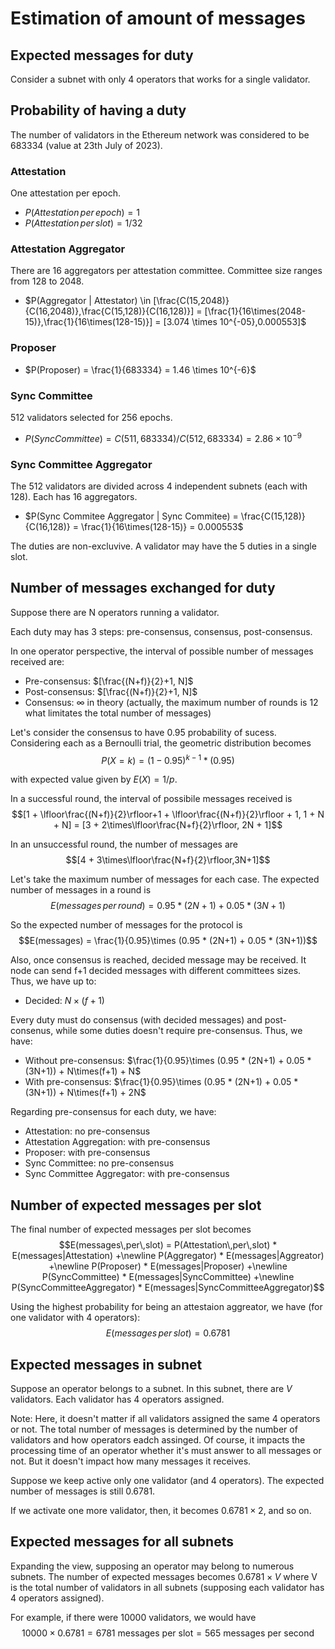# Estimation of amount of messages

## Expected messages for duty

Consider a subnet with only 4 operators that works for a single validator.

## Probability of having a duty

The number of validators in the Ethereum network was considered to be 683334 (value at 23th July of 2023).

### Attestation

One attestation per epoch.

- $P(Attestation\,per\,epoch) = 1$
- $P(Attestation\,per\,slot) = 1/32$

### Attestation Aggregator

There are 16 aggregators per attestation committee. Committee size ranges from 128 to 2048.

- $P(Aggregator | Attestator) \in [\frac{C(15,2048)}{C(16,2048)},\frac{C(15,128)}{C(16,128)}] = [\frac{1}{16\times(2048-15)},\frac{1}{16\times(128-15)}] = [3.074 \times 10^{-05},0.000553]$


### Proposer

- $P(Proposer) = \frac{1}{683334} = 1.46 \times 10^{-6}$

### Sync Committee

512 validators selected for 256 epochs.

- $P(Sync Committee) = C(511,683334) / C(512,683334) = 2.86 \times 10^{-9}$

### Sync Committee Aggregator

The 512 validators are divided across 4 independent subnets (each with 128). Each has 16 aggregators.

- $P(Sync Commitee Aggregator | Sync Commitee) = \frac{C(15,128)}{C(16,128)} = \frac{1}{16\times(128-15)} = 0.000553$

The duties are non-excluvive. A validator may have the 5 duties in a single slot.

## Number of messages exchanged for duty

Suppose there are N operators running a validator.

Each duty may has 3 steps: pre-consensus, consensus, post-consensus.

In one operator perspective, the interval of possible number of messages received are:
- Pre-consensus: $[\frac{(N+f)}{2}+1, N]$
- Post-consensus: $[\frac{(N+f)}{2}+1, N]$
- Consensus: $\infty$ in theory (actually, the maximum number of rounds is 12 what limitates the total number of messages)

Let's consider the consensus to have $0.95$ probability of sucess. Considering each as a Bernoulli trial, the geometric distribution becomes
$$P(X=k) = (1-0.95)^{k-1}*(0.95)$$

with expected value given by $E(X) = 1/p$.

In a successful round, the interval of possibile messages received is
$$[1 + \lfloor\frac{(N+f)}{2}\rfloor+1 + \lfloor\frac{(N+f)}{2}\rfloor + 1, 1 + N + N] = [3 + 2\times\lfloor\frac{N+f}{2}\rfloor, 2N + 1]$$

In an unsuccessful round, the number of messages are
$$[4 + 3\times\lfloor\frac{N+f}{2}\rfloor,3N+1]$$


Let's take the maximum number of messages for each case. The expected number of messages in a round is
$$E(messages\,per\,round) = 0.95 * (2N+1) + 0.05 * (3N+1)$$

So the expected number of messages for the protocol is
$$E(messages) = \frac{1}{0.95}\times (0.95 * (2N+1) + 0.05 * (3N+1))$$

Also, once consensus is reached, decided message may be received. It node can send f+1 decided messages with different committees sizes. Thus, we have up to:
- Decided: $N \times (f+1)$

Every duty must do consensus (with decided messages) and post-consenus, while some duties doesn't require pre-consensus. Thus, we have:
- Without pre-consensus: $\frac{1}{0.95}\times (0.95 * (2N+1) + 0.05 * (3N+1)) + N\times(f+1) + N$
- With pre-consensus: $\frac{1}{0.95}\times (0.95 * (2N+1) + 0.05 * (3N+1)) + N\times(f+1) + 2N$

Regarding pre-consensus for each duty, we have:
- Attestation: no pre-consensus
- Attestation Aggregation: with pre-consensus
- Proposer: with pre-consensus
- Sync Committee: no pre-consensus
- Sync Committee Aggregator: with pre-consensus

## Number of expected messages per slot

The final number of expected messages per slot becomes
$$E(messages\,per\,slot) = P(Attestation\,per\,slot) * E(messages|Attestation) +\newline P(Aggregator) * E(messages|Aggreator) +\newline P(Proposer) * E(messages|Proposer) +\newline P(SyncCommittee) * E(messages|SyncCommittee) +\newline P(SyncCommitteeAggregator) * E(messages|SyncCommitteeAggregator)$$

Using the highest probability for being an attestaion aggreator, we have (for one validator with 4 operators):
$$E(messages\,per\,slot) = 0.6781$$

## Expected messages in subnet

Suppose an operator belongs to a subnet. In this subnet, there are $V$ validators. Each validator has 4 operators assigned.

Note: Here, it doesn't matter if all validators assigned the same 4 operators or not. The total number of messages is determined by the number of validators and how operators eadch assinged. Of course, it impacts the processing time of an operator whether it's must answer to all messages or not. But it doesn't impact how many messages it receives.

Suppose we keep active only one validator (and 4 operators). The expected number of messages is still 0.6781.

If we activate one more validator, then, it becomes $0.6781\times2$, and so on.

## Expected messages for all subnets

Expanding the view, supposing an operator may belong to numerous subnets. The number of expected messages becomes $0.6781 \times V$ where V is the total number of validators in all subnets (supposing each validator has 4 operators assigned).

For example, if there were $10000$ validators, we would have
$$10000 \times 0.6781 = 6781 \text{ messages per slot} = 565 \text{ messages per second}$$



